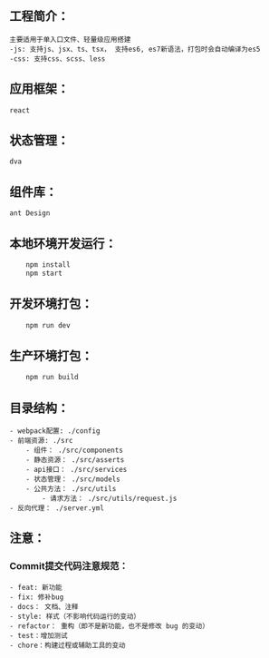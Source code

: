 
## 工程简介： 
    主要适用于单入口文件、轻量级应用搭建
    -js: 支持js、jsx、ts、tsx， 支持es6, es7新语法，打包时会自动编译为es5
    -css: 支持css、scss、less

## 应用框架：
    react

## 状态管理：
    dva

## 组件库：
    ant Design

## 本地环境开发运行：

```sh
    npm install
    npm start
```

## 开发环境打包：

```sh
    npm run dev
```

## 生产环境打包：

```sh
    npm run build
```

## 目录结构：
    - webpack配置: ./config
    - 前端资源: ./src
        - 组件： ./src/components
        - 静态资源： ./src/asserts
        - api接口： ./src/services
        - 状态管理： ./src/models
        - 公共方法： ./src/utils
            - 请求方法： ./src/utils/request.js
    - 反向代理： ./server.yml
        
## 注意：

### Commit提交代码注意规范：
    - feat: 新功能
    - fix: 修补bug
    - docs： 文档、注释
    - style: 样式（不影响代码运行的变动）
    - refactor： 重构（即不是新功能，也不是修改 bug 的变动）
    - test：增加测试
    - chore：构建过程或辅助工具的变动

